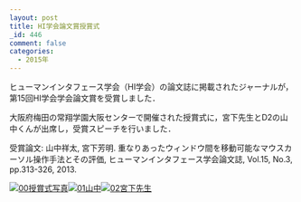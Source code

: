 ```yaml
---
layout: post
title: HI学会論文賞授賞式
_id: 446
comment: false
categories:
  - 2015年
---
```


ヒューマンインタフェース学会（HI学会）の論文誌に掲載されたジャーナルが，第15回HI学会学会論文賞を受賞しました．

大阪府梅田の常翔学園大阪センターで開催された授賞式に，宮下先生とD2の山中くんが出席し，受賞スピーチを行いました．

受賞論文: 山中祥太, 宮下芳明. 重なりあったウィンドウ間を移動可能なマウスカーソル操作手法とその評価, ヒューマンインタフェース学会論文誌, Vol.15, No.3, pp.313-326, 2013.

[![00授賞式写真](/wp-content/uploads/2015/03/00授賞式写真.jpg)](/wp-content/uploads/2015/03/00授賞式写真.jpg)[![01山中](/wp-content/uploads/2015/03/01山中.jpg)](/wp-content/uploads/2015/03/01山中.jpg)[![02宮下先生](/wp-content/uploads/2015/03/02宮下先生.jpg)](/wp-content/uploads/2015/03/02宮下先生.jpg)
